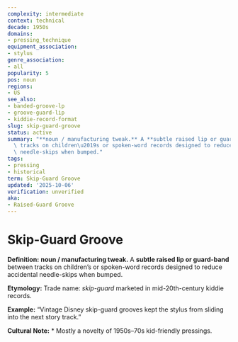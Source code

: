 ```yaml
---
complexity: intermediate
context: technical
decade: 1950s
domains:
- pressing_technique
equipment_association:
- stylus
genre_association:
- all
popularity: 5
pos: noun
regions:
- US
see_also:
- banded-groove-lp
- groove-guard-lip
- kiddie-record-format
slug: skip-guard-groove
status: active
summary: "**noun / manufacturing tweak.** A **subtle raised lip or guard-band** between\
  \ tracks on children\u2019s or spoken-word records designed to reduce accidental\
  \ needle-skips when bumped."
tags:
- pressing
- historical
term: Skip-Guard Groove
updated: '2025-10-06'
verification: unverified
aka:
- Raised-Guard Groove
---
```


# Skip-Guard Groove

**Definition:** **noun / manufacturing tweak.** A **subtle raised lip or guard-band** between tracks on children’s or spoken-word records designed to reduce accidental needle-skips when bumped.

**Etymology:** Trade name: *skip-guard* marketed in mid-20th-century kiddie records.

**Example:** “Vintage Disney skip-guard grooves kept the stylus from sliding into the next story track.”

**Cultural Note:** * Mostly a novelty of 1950s–70s kid-friendly pressings.

